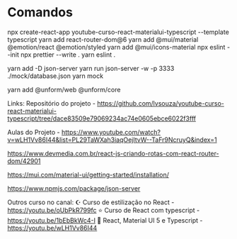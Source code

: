 # Comandos

npx create-react-app youtube-curso-react-materialui-typescript --template typescript
yarn add react-router-dom@6
yarn add @mui/material @emotion/react @emotion/styled
yarn add @mui/icons-material
npx eslint --init
npx prettier --write .
yarn eslint .

yarn add -D json-server
yarn run json-server -w -p 3333 ./mock/database.json
yarn mock

yarn add @unform/web @unform/core

Links:
Repositório do projeto - https://github.com/lvsouza/youtube-curso-react-materialui-typescript/tree/dace83509e79069234ac74e0605ebce6022f3fff

Aulas do Projeto - https://www.youtube.com/watch?v=wLH1Vv86I44&list=PL29TaWXah3iaqOejItvW--TaFr9NcruyQ&index=1

https://www.devmedia.com.br/react-js-criando-rotas-com-react-router-dom/42901

https://mui.com/material-ui/getting-started/installation/

https://www.npmjs.com/package/json-server

Outros curso no canal:
☪️ Curso de estilização no React - https://youtu.be/oUbPkR799fc
⭐️ Curso de React com typescript - https://youtu.be/1bEbBkWc4-I
👑 React, Material UI 5 e Typescript - https://youtu.be/wLH1Vv86I44
